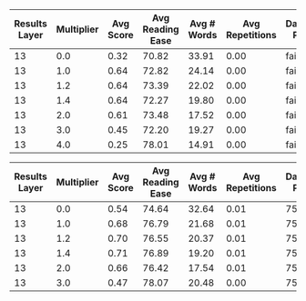 | Results Layer | Multiplier | Avg Score | Avg Reading Ease | Avg # Words | Avg Repetitions | Dataset Path       |
|---------------|------------|-----------|------------------|-------------|-----------------|--------------------|
| 13            | 0.0        | 0.32      | 70.82            | 33.91       | 0.00            | failures |
| 13            | 1.0        | 0.64      | 72.82            | 24.14       | 0.00            | failures |
| 13            | 1.2        | 0.64      | 73.39            | 22.02       | 0.00            | failures |
| 13            | 1.4        | 0.64      | 72.27            | 19.80       | 0.00            | failures |
| 13            | 2.0        | 0.61      | 73.48            | 17.52       | 0.00            | failures |
| 13            | 3.0        | 0.45      | 72.20            | 19.27       | 0.00            | failures |
| 13            | 4.0        | 0.25      | 78.01            | 14.91       | 0.00            | failures |

| Results Layer | Multiplier | Avg Score | Avg Reading Ease | Avg # Words | Avg Repetitions | Dataset Path       |
|---------------|------------|-----------|------------------|-------------|-----------------|--------------------|
| 13            | 0.0        | 0.54      | 74.64            | 32.64       | 0.01            | 750 |
| 13            | 1.0        | 0.68      | 76.79            | 21.68       | 0.01            | 750 |
| 13            | 1.2        | 0.70      | 76.55            | 20.37       | 0.01            | 750 |
| 13            | 1.4        | 0.71      | 76.89            | 19.20       | 0.01            | 750 |
| 13            | 2.0        | 0.66      | 76.42            | 17.54       | 0.01            | 750 |
| 13            | 3.0        | 0.47      | 78.07            | 20.48       | 0.00            | 750 |